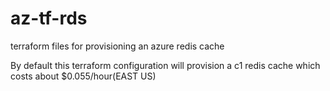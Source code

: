 # az-tf-rds
terraform files for provisioning an azure redis cache

By default this terraform configuration will provision a c1 redis cache which costs about $0.055/hour(EAST US)

